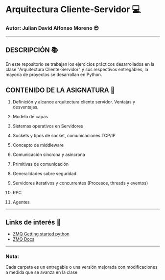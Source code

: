 # Arquitectura Cliente-Servidor :computer:

### Autor: Julian David Alfonso Moreno :sunglasses:

---

## DESCRIPCIÓN :books:

En este repositorio se trabajan los ejercicios prácticos desarrollados en la clase "Arquitectura Cliente-Servidor" y sus respectivos entregables, la mayoría de proyectos se desarrollan en Python.

## CONTENIDO DE LA ASIGNATURA :bookmark_tabs:

1. Definición y alcance arquitectura cliente servidor.
Ventajas y desventajas.

2. Modelo de capas
3. Sistemas operativos en Servidores
4. Sockets y tipos de socket, comunicaciones TCP/IP
5. Concepto de middleware
6. Comunicación síncrona y asíncrona
7. Primitivas de comunicación
8. Generalidades sobre seguridad
9. Servidores iterativos y concurrentes (Procesos, threads y eventos)
10. RPC
11. Agentes
---  

## Links de interés :paperclip:

- [ZMQ Getting started python](https://zeromq.org/languages/python/)
- [ZMQ Docs](https://pyzmq.readthedocs.io/en/latest/api/zmq.html)

---
### Nota:
Cada carpeta es un entregable o una versión mejorada con modificaciones a medida que se avanza en la clase